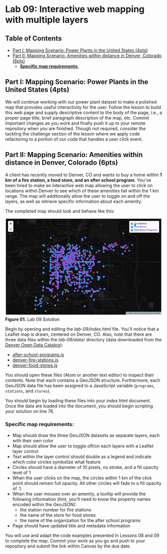 # Lab 09: Interactive web mapping with multiple layers

## Table of Contents

* [Part I: Mapping Scenario: Power Plants in the United States (4pts)](#part-i-mapping-scenario-power-plants-in-the-united-states-4pts)
* [Part II: Mapping Scenario: Amenities within distance in Denver, Colorado (6pts)](#part-ii-mapping-scenario-amenities-within-distance-in-denver-colorado-6pts)
    + [**Specific map requirements**:](#specific-map-requirements)

## Part I: Mapping Scenario: Power Plants in the United States (4pts)

We will continue working with our power plant dataset to make a polished map that provides useful interactivity for the user. Follow the lesson to build this web page and supply descriptive content to the body of the page, i.e., a proper page title, brief paragraph description of the map, etc. Commit important changes as you work and finally push it up to your remote repository when you are finished. Though not required, consider the tackling the challenge section of the lesson where we apply code refactoring to a portion of our code that handles a user click event.

## Part II: Mapping Scenario: Amenities within distance in Denver, Colorado (6pts)

A client has recently moved to Denver, CO and wants to buy a home within **1 km of a fire station, a food store, and an after school program**. You've been hired to make an interactive web map allowing the user to click on locations within Denver to see which of these amenities fall within the 1 km range. The map will additionally allow the user to toggle on and off the layers, as well as retrieve specific information about each amenity.

The completed map should look and behave like this:

![Lab 09 Solution](graphics/lab-09-solution.gif)  
**Figure 01.** Lab 09 Solution

Begin by opening and editing the *lab-09/index.html* file. You'll notice that a Leaflet map is drawn, centered on Denver, CO. Also, note that there are three data files within the *lab-09/data/* directory (data downloaded from the [Denver Open Data Catalog](https://www.denvergov.org/opendata/)):

* [after-school-programs.js](data/after-school-programs.js)
* [denver-fire-stations.js](data/denver-fire-stations.js)
* [denver-food-stores.js](data/denver-food-stores.js)

You should open these files (Atom or another text editor) to inspect their contents. Note that each contains a GeoJSON structure. Furthermore, each GeoJSON data file has been assigned to a JavaScript variable (`programs`, `stations`, and `stores`).

You should begin by loading these files into your *index.html* document. Once the data are loaded into the document, you should begin scripting your solution on line 76.

### **Specific map requirements**:

* Map should draw the three GeoJSON datasets as separate layers, each with their own color
* Map should allow the user to toggle off/on each layers with a Leaflet layer control
* Text within the layer control should double as a legend and indicate which color circles symbolize what feature
* Circles should have a diameter of 10 pixels, no stroke, and a fill opacity level of 1
* When the user clicks on the map, the circles within 1 km of the click point should remain full opacity. All other circles will fade to a fill opacity of .1.
* When the user mouses over an amenity, a tooltip will provide the following information (hint, you'll need to know the property names encoded within the GeoJSON):
    * the station number for fire stations
    * the name of the store for food stores
    * the name of the organization for the after school programs
* Page should have updated title and metadata information

You will use and adapt the code examples presented in Lessons 08 and 09 to complete the map. Commit your work as you go and push to your repository and submit the link within Canvas by the due date.
